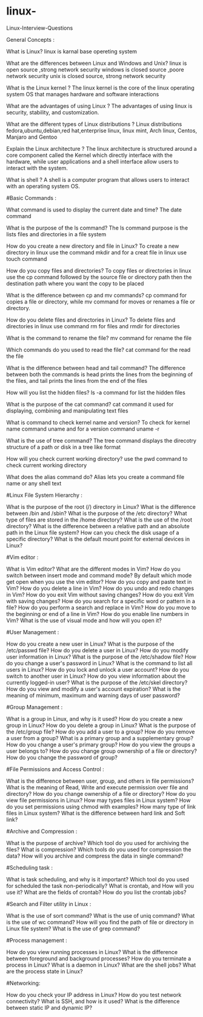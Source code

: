 # linux-
Linux-Interview-Questions

General Concepts :

What is Linux?
linux is karnal base opereting system

What are the differences between Linux and Windows and Unix?
linux is open source ,strong network security
windows is closed source ,poore network security
unix is closed source, strong network security

What is the Linux kernel ?
The linux kernel is the core of the linux operating system OS that manages
hardware and software interactions

What are the advantages of using Linux ?
The advantages of using linux is security, stability, and customization.

What are the different types of Linux distributions ?
Linux distributions fedora,ubuntu,debian,red hat,enterprise linux,
linux mint, Arch linux, Centos, Manjaro and Gentoo


Explain the Linux architecture ?
The linux architecture is structured around a core component called the Kernel which directly
interface with the hardware, while user applications and a shell interface allow users to 
interact with the system.


What is shell ?
A shell is a computer program that allows users to interact with an operating system OS.

#Basic Commands :

What command is used to display the current date and time?
The date command

What is the purpose of the ls command?
The ls command purpose is the lists files and directories in a file system

How do you create a new directory and file in Linux?
To create a new directory in linux use the command mkdir and for a creat file in linux use touch command

How do you copy files and directories?
To copy files or directories in linux use the cp command followed by the source file or directory path then the destination path
where you want the copy to be placed


What is the difference between cp and mv commands?
cp command for copies a file or directory, while mv command for moves or renames a file or directory.

How do you delete files and directories in Linux?
To delete files and directories in linux use command rm for files and rmdir for directories

What is the command to rename the file?
mv command for rename the file

Which commands do you used to read the file?
cat command for the read the file

What is the difference between head and tail command?
The difference between both the commands is head prints the lines from the beginning of the files,
and tail prints the lines from the end of the files

How will you list the hidden files?
ls -a command for list the hidden files

What is the purpose of the cat command?
cat command it used for displaying, combining and manipulating text files

What is command to check kernel name and version?
To check for kernel name command uname and for a version command uname -r

What is the use of tree command?
The tree command displays the direcotry structure of a path or disk in a tree like
format

How will you check current working directory?
use the pwd command to check current working directory

What does the alias command do?
Alias lets you create a command file name or any shell text

#Linux File System Hierarchy :

What is the purpose of the root (/) directory in Linux?
What is the difference between /bin and /sbin?
What is the purpose of the /etc directory?
What type of files are stored in the /home directory?
What is the use of the /root directory?
What is the difference between a relative path and an absolute path in the Linux file system?
How can you check the disk usage of a specific directory?
What is the default mount point for external devices in Linux?


#Vim editor :

What is Vim editor?
What are the different modes in Vim?
How do you switch between insert mode and command mode?
By default which mode get open when you use the vim editor?
How do you copy and paste text in Vim?
How do you delete a line in Vim?
How do you undo and redo changes in Vim?
How do you exit Vim without saving changes?
How do you exit Vim with saving changes?
How do you search for a specific word or pattern in a file?
How do you perform a search and replace in Vim?
How do you move to the beginning or end of a line in Vim?
How do you enable line numbers in Vim?
What is the use of visual mode and how will you open it?

#User Management :

How do you create a new user in Linux?
What is the purpose of the /etc/passwd file?
How do you delete a user in Linux?
How do you modify user information in Linux?
What is the purpose of the /etc/shadow file?
How do you change a user's password in Linux?
What is the command to list all users in Linux?
How do you lock and unlock a user account?
How do you switch to another user in Linux?
How do you view information about the currently logged-in user?
What is the purpose of the /etc/skel directory?
How do you view and modify a user's account expiration?
What is the meaning of minimum, maximum and warning days of user password?

#Group Management :

What is a group in Linux, and why is it used?
How do you create a new group in Linux?
How do you delete a group in Linux?
What is the purpose of the /etc/group file?
How do you add a user to a group?
How do you remove a user from a group?
What is a primary group and a supplementary group?
How do you change a user's primary group?
How do you view the groups a user belongs to?
How do you change group ownership of a file or directory?
How do you change the password of group?

#File Permissions and Access Control :

What is the difference between user, group, and others in file permissions?
What is the meaning of Read, Write and execute permission over file and directory?
How do you change ownership of a file or directory?
How do you view file permissions in Linux?
How may types files in Linux system?
How do you set permissions using chmod with examples?
How many type of link files in Linux system?
What is the difference between hard link and Soft link?

#Archive and Compression :

What is the purpose of archive?
Which tool do you used for archiving the files?
What is compression?
Which tools do you used for compression the data?
How will you archive and compress the data in single command?

#Scheduling task :

What is task scheduling, and why is it important?
Which tool do you used for scheduled the task non-periodically?
What is crontab, and How will you use it?
What are the fields of crontab?
How do you list the crontab jobs?

#Search and Filter utility in Linux :

What is the use of sort command?
What is the use of uniq command?
What is the use of wc command?
How will you find the path of file or directory in Linux file system?
What is the use of grep command?

#Process management :

How do you view running processes in Linux?
What is the difference between foreground and background processes?
How do you terminate a process in Linux?
What is a daemon in Linux?
What are the shell jobs?
What are the process state in Linux?

#Networking:

How do you check your IP address in Linux?
How do you test network connectivity?
What is SSH, and how is it used?
What is the difference between static IP and dynamic IP?
